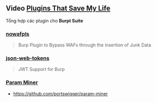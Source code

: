 ## Video [Plugins That Save My Life](https://www.youtube.com/watch?v=s9P2k4cepeA)
Tổng hợp các plugin cho **Burpt Suite**

### [nowafpls](https://github.com/assetnote/nowafpls)
> Burp Plugin to Bypass WAFs through the insertion of Junk Data <br>

### [json-web-tokens](https://github.com/PortSwigger/json-web-tokens)
> JWT Support for Burp <br>

### [Param Miner](https://portswigger.net/bappstore/17d2949a985c4b7ca092728dba871943)
- https://github.com/portswigger/param-miner




